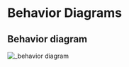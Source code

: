 # Behavior Diagrams

## Behavior diagram
![_behavior diagram](https://user-images.githubusercontent.com/101464023/161388104-c47acd5c-2259-429e-a2fa-88b9aa0ccbc9.jpg)



